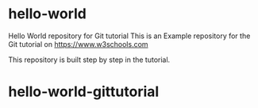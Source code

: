 # hello-world
Hello World repository for Git tutorial
This is an Example repository for the Git tutorial on
https://www.w3schools.com

This repository is built step by step in the tutorial.
# hello-world-gittutorial
